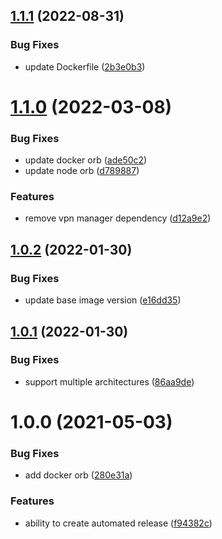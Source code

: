 ## [1.1.1](https://github.com/home-assistant-solutions/home-assistant-addons/compare/wireguard-peer-v1.1.0...wireguard-peer-v1.1.1) (2022-08-31)


### Bug Fixes

* update Dockerfile ([2b3e0b3](https://github.com/home-assistant-solutions/home-assistant-addons/commit/2b3e0b38ee2a6ee0b241a953210a30309bb9693f))

# [1.1.0](https://github.com/home-assistant-solutions/home-assistant-addons/compare/wireguard-peer-v1.0.2...wireguard-peer-v1.1.0) (2022-03-08)


### Bug Fixes

* update docker orb ([ade50c2](https://github.com/home-assistant-solutions/home-assistant-addons/commit/ade50c25a49206ecf8bd11156e4a0542eab99669))
* update node orb ([d789887](https://github.com/home-assistant-solutions/home-assistant-addons/commit/d7898875cd1e6cc7ef8411ba03df714e57663dbe))


### Features

* remove vpn manager dependency ([d12a9e2](https://github.com/home-assistant-solutions/home-assistant-addons/commit/d12a9e289c99b0e772cf89e1e8899a4d1a659f92))

## [1.0.2](https://github.com/home-assistant-solutions/home-assistant-addons/compare/wireguard-peer-v1.0.1...wireguard-peer-v1.0.2) (2022-01-30)


### Bug Fixes

* update base image version ([e16dd35](https://github.com/home-assistant-solutions/home-assistant-addons/commit/e16dd3596a38f165ecdb679f148cb978b1ac045d))

## [1.0.1](https://github.com/home-assistant-solutions/home-assistant-addons/compare/wireguard-peer-v1.0.0...wireguard-peer-v1.0.1) (2022-01-30)


### Bug Fixes

* support multiple architectures ([86aa9de](https://github.com/home-assistant-solutions/home-assistant-addons/commit/86aa9de7488830bbd22c68ed6e7c1ed0072747e9))

# 1.0.0 (2021-05-03)


### Bug Fixes

* add docker orb ([280e31a](https://github.com/Home-Assistant-Solutions/home-assistant-addons/commit/280e31a22006a9ad9844d8c13ac7faf5a7478dca))


### Features

* ability to create automated release ([f94382c](https://github.com/Home-Assistant-Solutions/home-assistant-addons/commit/f94382c23b209909839c1e3353c90e976386a89d))
